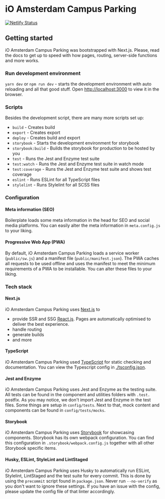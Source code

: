 # iO Amsterdam Campus Parking

[![Netlify Status](https://api.netlify.com/api/v1/badges/b69b4026-cd7d-47c5-bf2d-2d374391914d/deploy-status)](https://app.netlify.com/sites/io-campus-amsterdam-parking/deploys)

## Getting started

iO Amsterdam Campus Parking was bootstrapped with Next.js. Please, read the docs to get up to speed with how pages, routing, server-side functions and more works.

### Run development environment

`yarn dev` or `npm run dev` - starts the development environment with auto reloading and all that good stuff.
Open [http://localhost:3000](http://localhost:3000) to view it in the browser.

### Scripts

Besides the development script, there are many more scripts set up:

- `build` - Creates build
- `export` - Creates export
- `deploy` - Creates build and export
- `storybook` - Starts the development environment for storybook
- `storybook:build` - Builds the storybook for production to be hosted by you
- `test` - Runs the Jest and Enzyme test suite
- `test:watch` - Runs the Jest and Enzyme test suite in watch mode
- `test:coverage` - Runs the Jest and Enzyme test suite and shows test coverage
- `eslint` - Runs ESLint for all TypeScript files
- `stylelint` - Runs Stylelint for all SCSS files

### Configuration

#### Meta information (SEO)

Boilerplate loads some meta information in the head for SEO and social media platforms. You can easily alter the meta information in `meta.config.js` to your liking.

#### Progressive Web App (PWA)

By default, iO Amsterdam Campus Parking loads a service worker (`public/sw.js`) and a manifest file (`public/manifest.json`). The PWA caches all requests to be used offline and uses the manifest to meet the minimum requirements of a PWA to be installable. You can alter these files to your liking.

### Tech stack

#### Next.js

iO Amsterdam Campus Parking uses [Next.js](https://nextjs.org/) to

- provide SSR and SSG [React.js](https://reactjs.org/). Pages are automatically optimised to deliver the best experience.
- handle routing
- generate builds
- and more

#### TypeScript

iO Amsterdam Campus Parking used [TypeScript](https://www.typescriptlang.org/) for static checking and documentation. You can view the Typescript config in [./tsconfig.json](./tsconfig.json).

#### Jest and Enzyme

iO Amsterdam Campus Parking uses Jest and Enzyme as the testing suite. All tests can be found in the component and utilities folders with `.test.` postfix. As you may notice, we don't import Jest and Enzyme in the test files. Some things are setup in `config/tests`. Next to that, mock content and components can be found in `config/tests/mocks`.

#### Storybook

iO Amsterdam Campus Parking uses [Storybook](https://storybook.js.org/) for showcasing components. Storybook has its own webpack configuration. You can find this configuration in `.storybook/webpack.config.js` together with all other Storybook specific items.

#### Husky, ESLint, StyleLint and LintStaged

iO Amsterdam Campus Parking uses Husky to automatically run ESLint, Stylelint, LintStaged and the test suite for every commit. This is done by using the `precommit` script found in `package.json`. Never run `--no-verify` as you don't want to ignore these settings. If you have an issue with the config, please update the config file of that linter accordingly.
